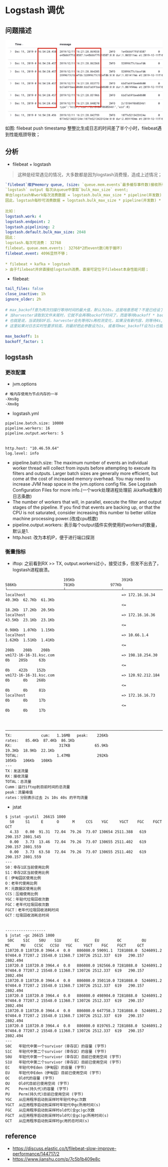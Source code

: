 # Logstash 调优

## 问题描述
![](media/15760545953676.jpg)
如图: filebeat push timestamp 整整比生成日志的时间差了半个小时，filebeat遇到性能瓶颈导致；

## 分析
* filebeat + logstash
> 这种是经常遇见的情况，大多数都是因为logstash消费慢，造成上述情况；

``` yaml
`filebeat`维护memory queue, (size: `queue.mem.events`最多缓存事件数)接收所有harvesters, 合并为batch内容；
`logstash` output 每次从queue中拿取`bulk_max_size` event;
单台logstash单work每次消费数据 = logstash.bulk_max_size * pipeline(并发数)
因此，logstash每秒可消费数据 = logstash.bulk_max_size * pipeline(并发数) * work_count * logstash_instance

比如：
logstash.work: 4
logstash.endpoint: 2
logstash.pipelining: 2
logstash.default.bulk_max_size: 2048
因此：
logstash.每次可消费： 32768
filebeat。queue.mem.events： 32768*2的event数(用于循环)
filebeat.event: 4096显然不够；

* filebeat + kafka + logstash
> 由于filebeat并非直接给logstash消费，直接可定位于filebeat本身性能问题；
```

* filebeat:

``` yaml
tail_files: false
close_inactive: 1h
ignore_older: 2h
  
# max_backoff意为两次扫描行等待时间的最大值，默认为10s。这是啥意思呢？不是已经设了backoff = 1s了吗？这里就涉及到EOF的问题。
# 当harvester读取到文件末尾时，它就不会再等backoff时间了，而是等待backoff * backoff_factor秒才进行下一次检测(backoff_factor默认为2)，直到达到mac_backoff为止。
# 也就是说，当读到EOF后，harvester会先等待2s再检测变化，如果没有新内容，则等待4s, 再没有新内容，等8s, 直到达到10s最大值为止。如果将backoff_factor设为1则意为关闭此特性。
# 这里如果对日志实时性要求较高，则最好把此参数设为1s, 或者将mac_backoff设为1s也能达到一样的效果。

max_backoff: 1s
backoff_factor: 1
```

## logstash
### 更改配置
* jvm.options

```
# 堆内存使用为节点内存的一半
-Xms8g
-Xmx8g
```

* logstash.yml

```
pipeline.batch.size: 10000
pipeline.workers: 16
pipeline.output.workers: 5


http.host: "10.46.59.64"
log.level: info
```
* pipeline.batch.size: The maximum number of events an individual worker thread will collect from inputs before attempting to execute its filters and outputs. Larger batch sizes are generally more efficient, but come at the cost of increased memory overhead. You may need to increase JVM heap space in the jvm.options config file. See Logstash Configuration Files for more info.(一个work处理进程处理前 从kafka收集的日志条数)
*  The number of workers that will, in parallel, execute the filter and output stages of the pipeline. If you find that events are backing up, or that the CPU is not saturated, consider increasing this number to better utilize machine processing power.(改成cpu核数)
*  pipeline.output.workers: 表示每个output插件实例使用的workers的数量，默认是1.
*  http.host: 改为本机IP，便于进行端口探测

### 衡量指标
* iftop: 之前看到RX >> TX, output.workers过小，接受过多，但发不出去了，logstash进程崩溃。

```
                          195Kb                     391Kb                     586Kb                     781Kb                977Kb
└─────────────────────────┴─────────────────────────┴─────────────────────────┴─────────────────────────┴─────────────────────────
localhost                                           => 172.16.16.34                                        40.3Kb  62.7Kb  61.3Kb
                                                    <=                                                     18.2Kb  17.2Kb  20.5Kb
localhost                                           => 172.16.16.36                                        43.5Kb  23.1Kb  23.1Kb
                                                    <=                                                     0.98Kb  1.07Kb  1.15Kb
localhost                                           => 10.66.1.4                                           1.62Kb  1.51Kb  1.41Kb
                                                    <=                                                      208b    208b    208b
vm172-16-16-31.ksc.com                              => 198.18.254.30                                          0b    205b     63b
                                                    <=                                                        0b    422b    152b
vm172-16-16-31.ksc.com                              => 120.92.212.184                                         0b      0b    268b
                                                    <=                                                        0b      0b     81b
localhost                                           => 172.16.16.73                                           0b      0b     17b
                                                    <=                                                        0b      0b     17b



──────────────────────────────────────────────────────────────────────────────────────────────────────────────────────────────────
TX:             cum:   1.16MB   peak:    226Kb                                                    rates:   85.4Kb  87.4Kb  86.1Kb
RX:                     317KB           65.9Kb                                                             19.3Kb  18.9Kb  22.1Kb
TOTAL:                 1.47MB            292Kb                                                              105Kb   106Kb   108Kb
---
TX：发送流量
RX：接收流量
TOTAL：总流量
Cumm：运行iftop到目前时间的总流量
peak：流量峰值
rates：分别表示过去 2s 10s 40s 的平均流量
```


* jstat

```
$ jstat -gcutil  26615 1000
  S0     S1     E      O      M     CCS    YGC     YGCT    FGC    FGCT     GCT
  4.33   0.00  91.31  72.04  79.26  73.07 130654 2511.388   619  290.157 2801.545
  0.00   3.73  13.46  72.04  79.26  73.07 130655 2511.402   619  290.157 2801.559
  0.00   3.73  63.58  72.04  79.26  73.07 130655 2511.402   619  290.157 2801.559
---
S0：幸存1区当前使用比例
S1：幸存2区当前使用比例
E：伊甸园区使用比例
O：老年代使用比例
M：元数据区使用比例
CCS：压缩使用比例
YGC：年轻代垃圾回收次数
FGC：老年代垃圾回收次数
FGCT：老年代垃圾回收消耗时间
GCT：垃圾回收消耗总时间


------------------
$ jstat -gc 26615 1000
 S0C    S1C    S0U    S1U      EC       EU        OC         OU       MC     MU    CCSC   CCSU   YGC     YGCT    FGC    FGCT     GCT
110720.0 110720.0 3964.4  0.0   886080.0 59091.1  7281088.0  5246091.2  97404.0 77207.2 15548.0 11360.7 130726 2512.337  619   290.157 2802.494
110720.0 110720.0 3964.4  0.0   886080.0 192566.0 7281088.0  5246091.2  97404.0 77207.2 15548.0 11360.7 130726 2512.337  619   290.157 2802.494
110720.0 110720.0 3964.4  0.0   886080.0 350110.0 7281088.0  5246091.2  97404.0 77207.2 15548.0 11360.7 130726 2512.337  619   290.157 2802.494
110720.0 110720.0 3964.4  0.0   886080.0 498904.0 7281088.0  5246091.2  97404.0 77207.2 15548.0 11360.7 130726 2512.337  619   290.157 2802.494
110720.0 110720.0 3964.4  0.0   886080.0 647758.3 7281088.0  5246091.2  97404.0 77207.2 15548.0 11360.7 130726 2512.337  619   290.157 2802.494
110720.0 110720.0 3964.4  0.0   886080.0 819765.2 7281088.0  5246091.2  97404.0 77207.2 15548.0 11360.7 130726 2512.337  619   290.157 2802.494
---
S0C   年轻代中第一个survivor（幸存区）的容量 (字节)
S1C   年轻代中第二个survivor（幸存区）的容量 (字节)
S0U   年轻代中第一个survivor（幸存区）目前已使用空间 (字节)
S1U   年轻代中第二个survivor（幸存区）目前已使用空间 (字节)
EC    年轻代中Eden（伊甸园）的容量 (字节)
EU    年轻代中Eden（伊甸园）目前已使用空间 (字节)
OC    Old代的容量 (字节)
OU    Old代目前已使用空间 (字节)
PC    Perm(持久代)的容量 (字节)
PU 	  Perm(持久代)目前已使用空间 (字节)
YGC   从应用程序启动到采样时年轻代中gc次数
YGCT  从应用程序启动到采样时年轻代中gc所用时间(s)
FGC   从应用程序启动到采样时old代(全gc)gc次数
FGCT  从应用程序启动到采样时old代(全gc)gc所用时间(s)
GCT   从应用程序启动到采样时gc用的总时间(s)

```

## reference
* https://discuss.elastic.co/t/filebeat-slow-improve-performance/144717/2
* https://www.jianshu.com/p/7c5b1b409e8c